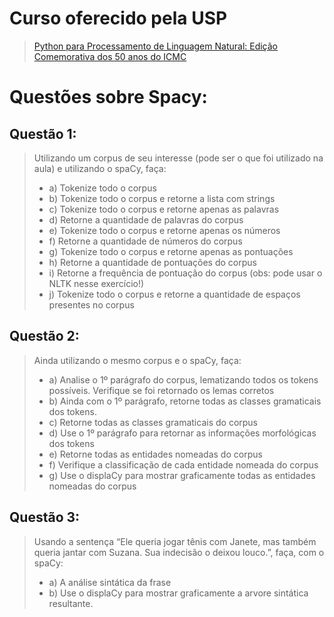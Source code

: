 # Curso oferecido pela USP

> [Python para Processamento de Linguagem Natural: Edição Comemorativa dos 50 anos do ICMC](https://cursosextensao.usp.br/course/view.php?id=2721)

# Questões sobre Spacy:

## Questão 1:

> Utilizando um corpus de seu interesse (pode ser o que foi utilizado na aula) e utilizando o spaCy, faça:
> * a) Tokenize todo o corpus
> * b) Tokenize todo o corpus e retorne a lista com strings
> * c) Tokenize todo o corpus e retorne apenas as palavras
> * d) Retorne a quantidade de palavras do corpus
> * e) Tokenize todo o corpus e retorne apenas os números
> * f) Retorne a quantidade de números do corpus
> * g) Tokenize todo o corpus e retorne apenas as pontuações
> * h) Retorne a quantidade de pontuações do corpus
> * i) Retorne a frequência de pontuação do corpus (obs: pode usar o NLTK nesse exercício!)
> * j) Tokenize todo o corpus e retorne a quantidade de espaços presentes no corpus

## Questão 2: 

> Ainda utilizando o mesmo corpus e o spaCy, faça:
> * a) Analise o 1º parágrafo do corpus, lematizando todos os tokens possíveis. Verifique se foi retornado os lemas corretos
> * b) Ainda com o 1º parágrafo, retorne todas as classes gramaticais dos tokens.
> * c) Retorne todas as classes gramaticais do corpus
> * d) Use o 1º parágrafo para retornar as informações morfológicas dos tokens
> * e) Retorne todas as entidades nomeadas do corpus
> * f) Verifique a classificação de cada entidade nomeada do corpus
> * g) Use o displaCy para mostrar graficamente todas as entidades nomeadas do corpus

## Questão 3: 

> Usando a sentença “Ele queria jogar tênis com Janete, mas também queria jantar com Suzana. Sua indecisão o deixou louco.”, faça, com o spaCy:
> * a) A análise sintática da frase
> * b) Use o displaCy para mostrar graficamente a arvore sintática resultante.
